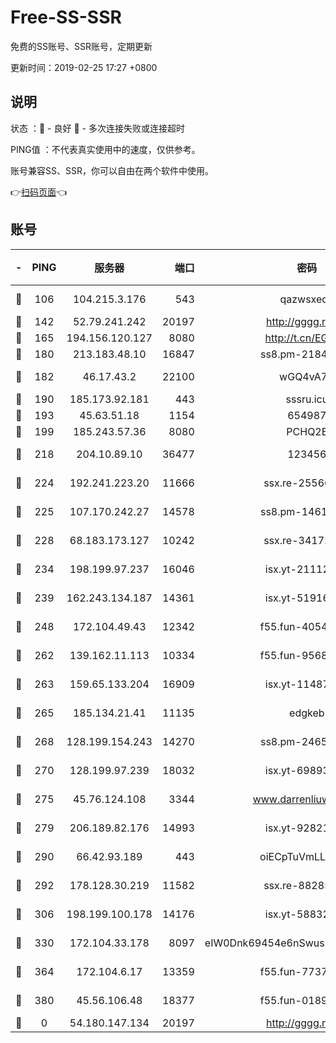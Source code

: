 # Free-SS-SSR

免费的SS账号、SSR账号，定期更新

更新时间：2019-02-25 17:27 +0800

## 说明

状态     ：🙂 - 良好 🙁 - 多次连接失败或连接超时

PING值   ：不代表真实使用中的速度，仅供参考。

账号兼容SS、SSR，你可以自由在两个软件中使用。

👉[扫码页面](https://liesauer.github.io/free-ss-ssr.github.io/)👈

## 账号

|-|PING|服务器|端口|密码|加密方式|区域|
|:----:|:----:|:-----:|-----:|:----:|:----:|:----:|
|🙂|106|104.215.3.176|543|qazwsxedc|aes-256-gcm|JP|
|🙂|142|52.79.241.242|20197|http://gggg.rocks|chacha20|KR|
|🙂|165|194.156.120.127|8080|http://t.cn/EGJIyrl|rc4-md5|RU|
|🙂|180|213.183.48.10|16847|ss8.pm-21844006|rc4-md5|RU|
|🙂|182|46.17.43.2|22100|wGQ4vA7D|aes-256-gcm|RU|
|🙂|190|185.173.92.181|443|sssru.icu|rc4-md5|RU|
|🙂|193|45.63.51.18|1154|654987|chacha20|US|
|🙂|199|185.243.57.36|8080|PCHQ2E|rc4-md5|US|
|🙂|218|204.10.89.10|36477|123456|aes-256-cfb|US|
|🙂|224|192.241.223.20|11666|ssx.re-25566820|aes-256-cfb|US|
|🙂|225|107.170.242.27|14578|ss8.pm-14613158|aes-256-cfb|US|
|🙂|228|68.183.173.127|10242|ssx.re-34172172|aes-256-cfb|US|
|🙂|234|198.199.97.237|16046|isx.yt-21112673|aes-256-cfb|US|
|🙂|239|162.243.134.187|14361|isx.yt-51916584|aes-256-cfb|US|
|🙂|248|172.104.49.43|12342|f55.fun-40543073|aes-256-cfb|SG|
|🙂|262|139.162.11.113|10334|f55.fun-95689731|aes-256-cfb|SG|
|🙂|263|159.65.133.204|16909|isx.yt-11487806|aes-256-cfb|SG|
|🙂|265|185.134.21.41|11135|edgkeb|aes-256-cfb|GB|
|🙂|268|128.199.154.243|14270|ss8.pm-24650269|aes-256-cfb|SG|
|🙂|270|128.199.97.239|18032|isx.yt-69893978|aes-256-cfb|SG|
|🙂|275|45.76.124.108|3344|www.darrenliuwei.com|aes-256-cfb|AU|
|🙂|279|206.189.82.176|14993|isx.yt-92821562|aes-256-cfb|SG|
|🙂|290|66.42.93.189|443|oiECpTuVmLLxk4Ts|aes-256-cfb|US|
|🙂|292|178.128.30.219|11582|ssx.re-88285477|aes-256-cfb|SG|
|🙂|306|198.199.100.178|14176|isx.yt-58832858|aes-256-cfb|US|
|🙂|330|172.104.33.178|8097|eIW0Dnk69454e6nSwuspv9DmS201tQ0D|aes-256-cfb|SG|
|🙂|364|172.104.6.17|13359|f55.fun-77379791|aes-256-cfb|US|
|🙂|380|45.56.106.48|18377|f55.fun-01898711|aes-256-cfb|US|
|🙁|0|54.180.147.134|20197|http://gggg.rocks|chacha20|KR|
